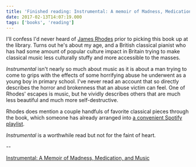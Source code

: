 ```yaml
---
title: 'Finished reading: Instrumental: A memoir of Madness, Medication, and Music by James Rhodes'
date: 2017-02-13T14:07:19.000
tags: ['books', 'reading']
---
```


I'll confess I'd never heard of [James Rhodes](http://www.jamesrhodes.tv/) prior to picking this book up at the library. Turns out he's about my age, and a British classical pianist who has had some amount of popular culture impact in Britain trying to make classical music less culturally stuffy and more accessible to the masses.

_Instrumental_ isn't nearly so much about music as it is about a man trying to come to grips with the effects of some horrifying abuse he underwent as a young boy in primary school. I've never read an account that so directly describes the horror and brokenness that an abuse victim can feel. One of Rhodes' escapes is music, but he vividly describes others that are much less beautiful and much more self-destructive.

Rhodes does mention a couple handfuls of favorite classical pieces through the book, which someone has already arranged into [a convenient Spotify playlist](https://play.spotify.com/user/canongate/playlist/5mmEdd2fEpEiejq4lg2jZE?play=true&utm_source=open.spotify.com&utm_medium=open).

_Instrumental_ is a worthwhile read but not for the faint of heart.

\--

[Instrumental: A Memoir of Madness, Medication, and Music](http://amzn.to/2kYasYZ)
